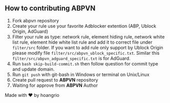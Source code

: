 ## How to contributing ABPVN
1. Fork abpvn repository
2. Create your rule use your favorite Adblocker extention (ABP, Ublock Origin, AdGuard)
3. Filter your rule as type: network rule, element hiding rule, network white list rule, element hide white list rule and add it to correct file under `filter/src` folder. If you want to add rule only support by Ublock Origin please modify file `filter/src/abpvn_ublock_specific.txt`. Similar this `filter/src/abpvn_adguard_specific.txt` is for AdGuard.
4. Run `bash skip-build-commit.sh` then follow question for commit type and update domain.
5. Run `git push` with git-bash in Windows or terminal on Unix/Linux
6. Create pull request to **ABPVN** repository
7. Waiting for approve from **ABPVN** Author

Made with ♥ by hoangrio
